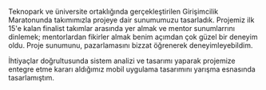 Teknopark ve üniversite ortaklığında gerçekleştirilen Girişimcilik Maratonunda takımımızla projeye dair sunumumuzu tasarladık. Projemiz ilk 15'e kalan finalist takımlar arasında yer almak ve mentor sunumlarrını dinlemek; mentorlardan fikirler almak benim açımdan çok güzel bir deneyim oldu. Proje sunumunu, pazarlamasını bizzat öğrenerek deneyimleyebildim.

İhtiyaçlar doğrultusunda sistem analizi ve tasarımı yaparak projemize entegre etme kararı aldığımız mobil uygulama tasarımını yarışma esnasında tasarlamıştım.
